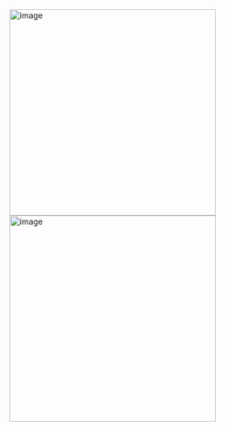 <img width="362" alt="image" src="https://github.com/russvkm/WeatherApp-Swift-UI/assets/54277618/81ffe108-d548-404e-900a-b8ebbedfd4ac">
<img width="362" alt="image" src="https://github.com/russvkm/WeatherApp-Swift-UI/assets/54277618/08f4f739-3db6-43e3-83bc-5d1f08f68ffb">
